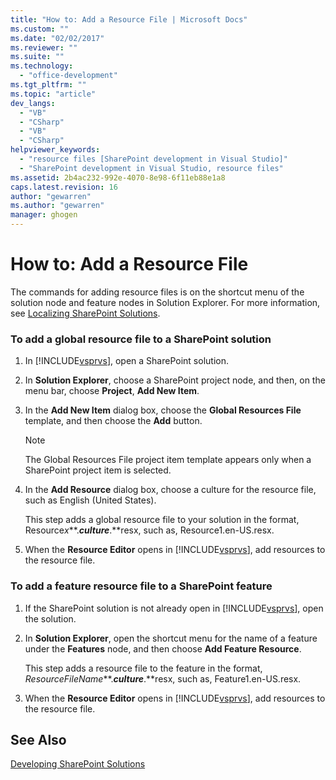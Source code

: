 ```yaml
---
title: "How to: Add a Resource File | Microsoft Docs"
ms.custom: ""
ms.date: "02/02/2017"
ms.reviewer: ""
ms.suite: ""
ms.technology: 
  - "office-development"
ms.tgt_pltfrm: ""
ms.topic: "article"
dev_langs: 
  - "VB"
  - "CSharp"
  - "VB"
  - "CSharp"
helpviewer_keywords: 
  - "resource files [SharePoint development in Visual Studio]"
  - "SharePoint development in Visual Studio, resource files"
ms.assetid: 2b4ac232-992e-4070-8e98-6f11eb88e1a8
caps.latest.revision: 16
author: "gewarren"
ms.author: "gewarren"
manager: ghogen
---
```

# How to: Add a Resource File
  The commands for adding resource files is on the shortcut menu of the solution node and feature nodes in Solution Explorer. For more information, see [Localizing SharePoint Solutions](../sharepoint/localizing-sharepoint-solutions.md).  
  
### To add a global resource file to a SharePoint solution  
  
1.  In [!INCLUDE[vsprvs](../sharepoint/includes/vsprvs-md.md)], open a SharePoint solution.  
  
2.  In **Solution Explorer**, choose a SharePoint project node, and then, on the menu bar, choose **Project**, **Add New Item**.  
  
3.  In the **Add New Item** dialog box, choose the **Global Resources File** template, and then choose the **Add** button.  
  
    > [!NOTE]  
    >  The Global Resources File project item template appears only when a SharePoint project item is selected.  
  
4.  In the **Add Resource** dialog box, choose a culture for the resource file, such as English (United States).  
  
     This step adds a global resource file to your solution in the format, Resource*x***.***culture***.**resx, such as, Resource1.en-US.resx.  
  
5.  When the **Resource Editor** opens in [!INCLUDE[vsprvs](../sharepoint/includes/vsprvs-md.md)], add resources to the resource file.  
  
### To add a feature resource file to a SharePoint feature  
  
1.  If the SharePoint solution is not already open in [!INCLUDE[vsprvs](../sharepoint/includes/vsprvs-md.md)], open the solution.  
  
2.  In **Solution Explorer**, open the shortcut menu for the name of a feature under the **Features** node, and then choose **Add Feature Resource**.  
  
     This step adds a resource file to the feature in the format, *ResourceFileName***.***culture***.**resx, such as, Feature1.en-US.resx.  
  
3.  When the **Resource Editor** opens in [!INCLUDE[vsprvs](../sharepoint/includes/vsprvs-md.md)], add resources to the resource file.  
  
## See Also  
 [Developing SharePoint Solutions](../sharepoint/developing-sharepoint-solutions.md)  
  
  